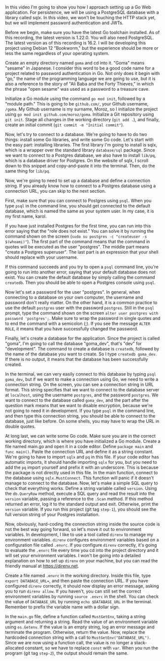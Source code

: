 In this video I'm going to show you how I approach setting up a Go Web application.
For persistence, we will be using a PostgreSQL database with a library called sqlx.
In this video, we won't be touching the HTTP stack yet, but we will implement password authentication and JWTs.

Before we begin, make sure you have the latest Go toolchain installed.
As of this recording, the latest version is 1.22.0.
You will also need PostgreSQL. The latest version as of this recording is 16.2.
I will be developing this project using Debian 12 "Bookworm," but the experience should be more or less the same regardless of your operating system.

Create an empty directory named `goma` and cd into it.
"Goma" means "sesame" in Japanese.
I consider this word to be a good code name for a project related to password authentication in Go.
Not only does it begin with "go," the name of the programming language we are going to use, but it is also a reference to the story of "Ali Baba and the Forty Thieves," in which the phrase "open sesame" was used as a password to a treasure cave.

Initialize a Go module using the command `go mod init`, followed by a "module path."
This is going to be `github.com/`, your Github username, `/goma`.
My Github username is my surname, Moroz, so I initialize the project using `go mod init github.com/moroz/goma`.
Initialize a Git repository using `git init`.
Stage all changes in the working directory (`git add .`), and finally, create an initial commit (`git commit -m "Initial commit"`).

Now, let's try to connect to a database.
We're going to have to do two things: install some Go libraries, and write some Go code.
Let's start with the easy part: installing libraries.
The first library I'm going to install is sqlx, which is a wrapper over the standard library `database/sql` package.
Since we want to connect to a Postgres database, we also have to install `lib/pq`, which is a database driver for Postgres.
On the website of sqlx, I scroll down to this snippet and copy-and-paste it into the terminal.
Then, do the same thing for `lib/pq`.

Now, we're going to need to set up a database and define a connection string.
If you already know how to connect to a Postgres database using a connection URL, you can skip to the next section.

First, make sure that you can connect to Postgres using `psql`.
When you type `psql` in the command line, you should get connected to the default database, which is named the same as your system user.
In my case, it is my first name, karol.

If you have just installed Postgres for the first time, you can run into this error saying that the "role does not exist."
You can solve it by running the command shown on the screen (`sudo su postgres -c "createuser -s $(whoami)"`).
The first part of the command means that the command in quotes will be executed as the user "postgres".
The middle part means "create a Postgres superuser".
The last part is an expression that your shell should replace with your username.

If this command succeeds and you try to open a `psql` command line, you're going to run into another error, saying that your default database does not exist.
You can create the default database by simply calling the command `createdb`.
Then you should be able to open a Postgres console using `psql`.

Now let's set a password for the user "postgres".
In general, when connecting to a database on your own computer, the username and password don't really matter.
On the other hand, it is a common practice to use the default `postgres` user with the password `postgres`.
Still in the `psql` prompt, type the command shown on the screen `alter user postgres with password 'postgres';`.
Make sure to wrap the password in single quotes and to end the command with a semicolon (;).
If you see the message `ALTER ROLE`, it means that you have successfully changed the password.

Finally, let's create a database for the application.
Since the project is called "goma", I'm going to call the database "goma_dev", that's "dev" for "development".
The command to create a database is `createdb`, followed by the name of the database you want to create.
So I type `createdb goma_dev`. If there is no output, it means that the database has been successfully created.

In the terminal, we can very easily connect to this database by typing `psql goma_dev`, but if we want to make a connection using Go, we need to write a connection string.
On the screen, you can see a connection string in URL format.
This string specifies that we want to connect to the database server at `localhost`, using the username `postgres`, and the password `postgres`.
We want to connect to the database called `goma_dev`, and the part after the question mark means that we want to disable encryption, because we're not going to need it in development.
If you type `psql` in the command line, and then type this connection string, you should be able to connect to the database, just like before.
On some shells, you may have to wrap the URL in double quotes.

At long last, we can write some Go code. Make sure you are in the correct working directory, which is where you have initialized a Go module.
Create a file named main.go and open it in a code editor.
Define `package main` and `func main()`. Paste the connection URL and define it as a string constant.
We're going to have to import `sqlx` and `pq` in this file. If your code editor has automatic imports, it should handle importing `sqlx` for you, but you need to add the `pq` import yourself and prefix it with an underscore. This is because the package is not directly used in this file.
In the main function, connect to the database using `sqlx.MustConnect`. This function will panic if it doesn't manage to connect to the database.
Now, let's make a simple SQL query to check that everything works. Define a string variable called `version`.
Using the `db.QueryRow` method, execute a SQL query and read the result into the `version` variable, passing a reference to the `.Scan` method.
If this method returned an error, log it to the standard output and exit. Otherwise, print the `version` variable.
If you run this project (git tag `step-1`), you should see the full version string of your Postgres installation.

Now, obviously, hard-coding the connection string inside the source code is not the best way going forward, so let's move it out to environment variables.
In development, I like to use a tool called `direnv` to manage my environment variables.
`direnv` configures environment variables based on a configuration file called `.envrc`.
If you configure `direnv` correctly, it's going to evaluate the `.envrc` file every time you cd into the project directory and it will set your environment variables.
I won't be going into a detailed explanation on how to set up `direnv` on your machine, but you can read the friendly manual at https://direnv.net.

Create a file named `.envrc` in the working directory. Inside this file, type `export DATABASE_URL=`, and then paste the connection URL.
If you have configured `direnv` correctly, it should now display an error message, asking you to run `direnv allow`. If you haven't, you can still set the correct environment variables by running `source .envrc` in the shell.
You can check the value of `DATABASE_URL` by running `echo $DATABASE_URL` in the terminal. Remember to prefix the variable name with a dollar sign.

In the `main.go` file, define a function called `MustGetEnv`, taking a string argument and returning a string.
Read the value of an environment variable using `os.Getenv`. If the value is an empty string, log an error message and terminate the program.
Otherwise, return the value.
Now, replace the hardcoded connection string with a call to `MustGetEnv("DATABASE_URL")`. Since we are now using a function call, the value is no longer a stack-allocated constant, so we have to replace `const` with `var`.
When you run the program (git tag `step-2`), the output should remain the same.
